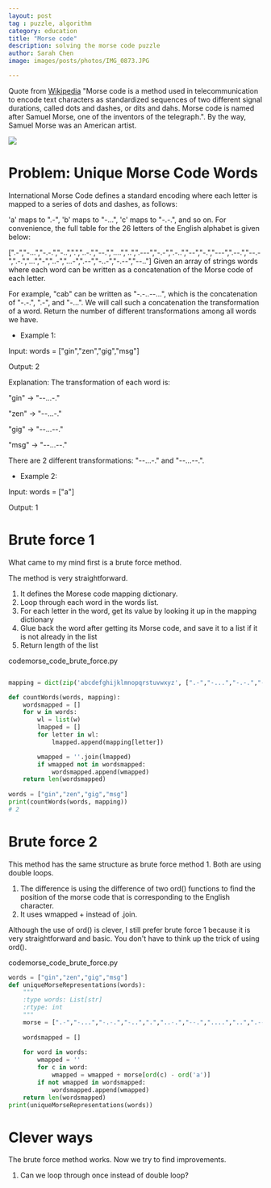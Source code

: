 ```yaml
---
layout: post
tag : puzzle, algorithm
category: education
title: "Morse code"
description: solving the morse code puzzle
author: Sarah Chen
image: images/posts/photos/IMG_0873.JPG

---
```

Quote from [Wikipedia](https://en.wikipedia.org/wiki/Morse_code) "Morse code is a method used in telecommunication to encode text characters as standardized sequences of two different signal durations, called dots and dashes, or dits and dahs.   Morse code is named after Samuel Morse, one of the inventors of the telegraph.".   By the way, Samuel Morse was an American artist. 

![](https://upload.wikimedia.org/wikipedia/commons/thumb/5/5f/SOS.svg/500px-SOS.svg.png)

# Problem: Unique Morse Code Words

International Morse Code defines a standard encoding where each letter is mapped to a series of dots and dashes, as follows:

'a' maps to ".-",
'b' maps to "-...",
'c' maps to "-.-.", and so on.
For convenience, the full table for the 26 letters of the English alphabet is given below:

[".-","-...","-.-.","-..",".","..-.","--.","....","..",".---","-.-",".-..","--","-.","---",".--.","--.-",".-.","...","-","..-","...-",".--","-..-","-.--","--.."]
Given an array of strings words where each word can be written as a concatenation of the Morse code of each letter.

For example, "cab" can be written as "-.-..--...", which is the concatenation of "-.-.", ".-", and "-...". We will call such a concatenation the transformation of a word.
Return the number of different transformations among all words we have.

* Example 1:

Input: words = ["gin","zen","gig","msg"]

Output: 2

Explanation: The transformation of each word is:

"gin" -> "--...-."

"zen" -> "--...-."

"gig" -> "--...--."

"msg" -> "--...--."

There are 2 different transformations: "--...-." and "--...--.".

* Example 2:

Input: words = ["a"]

Output: 1

# Brute force 1
What came to my mind first is a brute force method.  

The method is very straightforward. 
1. It defines the Morese code mapping dictionary. 
2. Loop through each word in the words list.  
3. For each letter in the word, get its value by looking it up in the mapping dictionary
4. Glue back the word after getting its Morse code, and save it to a list if it is not already in the list
5. Return length of the list 


<div class="code-head"><span>code</span>morse_code_brute_force.py</div>

```py

mapping = dict(zip('abcdefghijklmnopqrstuvwxyz', [".-","-...","-.-.","-..",".","..-.","--.","....","..",".---","-.-",".-..","--","-.","---",".--.","--.-",".-.","...","-","..-","...-",".--","-..-","-.--","--.."]))

def countWords(words, mapping):
    wordsmapped = []
    for w in words:
        wl = list(w)
        lmapped = []
        for letter in wl:
            lmapped.append(mapping[letter])

        wmapped = ''.join(lmapped)
        if wmapped not in wordsmapped:
            wordsmapped.append(wmapped)
    return len(wordsmapped)
    
words = ["gin","zen","gig","msg"]
print(countWords(words, mapping))
# 2
```

# Brute force 2

This method has the same structure as brute force method 1.  Both are using double loops.   

1. The difference is using the difference of two <span class="coding">ord()</span> functions to find the position of the morse code that is corresponding to the English character. 
2. It uses <span class="coding">wmapped + </span> instead of <span class="coding">.join</span>.
   
Although the use of <span class="coding">ord()</span> is clever, I still prefer brute force 1 because it is very straightforward and basic.  You don't have to think up the trick of using <span class="coding">ord()</span>.  

<div class="code-head"><span>code</span>morse_code_brute_force.py</div>

```py
words = ["gin","zen","gig","msg"]
def uniqueMorseRepresentations(words):
    """
    :type words: List[str]
    :rtype: int
    """
    morse = [".-","-...","-.-.","-..",".","..-.","--.","....","..",".---","-.-",".-..","--","-.","---",".--.","--.-",".-.","...","-","..-","...-",".--","-..-","-.--","--.."]
    
    wordsmapped = []
    
    for word in words:
        wmapped = ''
        for c in word:
            wmapped = wmapped + morse[ord(c) - ord('a')]
        if not wmapped in wordsmapped:
            wordsmapped.append(wmapped)
    return len(wordsmapped)
print(uniqueMorseRepresentations(words))
```

# Clever ways

The brute force method works. Now we try to find improvements.  
1. Can we loop through once instead of double loop?

